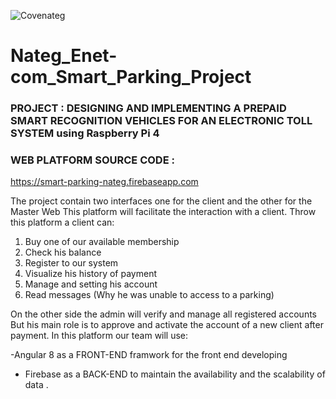 ![Covenateg](https://user-images.githubusercontent.com/54064593/80898488-9be4ce00-8cc9-11ea-84dc-a639ee10b197.png)



# Nateg_Enet-com_Smart_Parking_Project 

### PROJECT : DESIGNING AND IMPLEMENTING A PREPAID SMART RECOGNITION VEHICLES FOR AN ELECTRONIC TOLL SYSTEM using Raspberry Pi 4


### WEB PLATFORM SOURCE CODE :

https://smart-parking-nateg.firebaseapp.com

The project contain two interfaces one for the client and the other for the Master Web
This platform will facilitate the interaction with a client.
Throw this platform a client can:

1. Buy one of our available membership
2. Check his balance
3. Register to our system
4. Visualize his history of payment
5. Manage and setting his account
6. Read messages (Why he was unable to access to a parking)

On the other side the admin will verify and manage all registered accounts
But his main role is to approve and activate the account of a new client after
payment.
In this platform our team will use:

-Angular 8 as a FRONT-END framwork for the front end developing
- Firebase as a BACK-END to maintain the availability and the scalability of data .

